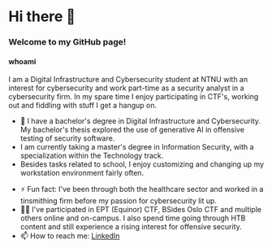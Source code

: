 # Hi there 👋
### Welcome to my GitHub page!
#### whoami
I am a Digital Infrastructure and Cybersecurity student at NTNU with an interest for cybersecurity and work part-time as a security analyst in a cybersecurity firm.
In my spare time I enjoy participating in CTF's, working out and fiddling with stuff I get a hangup on.  

- 🔭 I have a bachelor's degree in Digital Infrastructure and Cybersecurity. My bachelor's thesis explored the use of generative AI in offensive testing of security software.
- I am currently taking a master's degree in Information Security, with a specialization within the Technology track. 
- Besides tasks related to school, I enjoy customizing and changing up my workstation environment fairly often. 
<!-- - 🌱 I’m currently learning further sophisticating and obfuscating our exploitation attempts, testing out different LLM's and their use in offensive security operations. -->
<!-- - 🤔 I’m looking for help with -->
- ⚡ Fun fact: I've been through both the healthcare sector and worked in a tinsmithing firm before my passion for cybersecurity lit up.
- 👨‍💻 I've participated in EPT (Equinor) CTF, BSides Oslo CTF and multiple others online and on-campus. I also spend time going through HTB content and still experience a rising interest for offensive security.
- 📫 How to reach me: [LinkedIn](https://www.linkedin.com/in/aseiken/)
<!--
**Eikentotre/Eikentotre** is a ✨ _special_ ✨ repository because its `README.md` (this file) appears on your GitHub profile.
Here are some ideas to get you started:
- 👯 I’m looking to collaborate on ...
- 💬 Ask me about ...
- 📫 How to reach me: ...
- 😄 Pronouns: ...
-->
